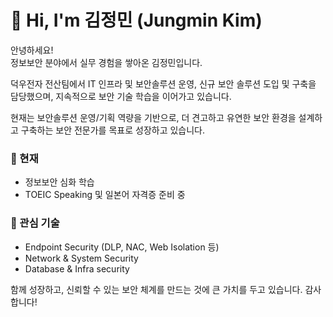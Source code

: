 # 👋 Hi, I'm 김정민 (Jungmin Kim)

안녕하세요!  
정보보안 분야에서 실무 경험을 쌓아온 김정민입니다.

덕우전자 전산팀에서 IT 인프라 및 보안솔루션 운영, 신규 보안 솔루션 도입 및 구축을 담당했으며, 지속적으로 보안 기술 학습을 이어가고 있습니다.

현재는 보안솔루션 운영/기획 역량을 기반으로, 더 견고하고 유연한 보안 환경을 설계하고 구축하는 보안 전문가를 목표로 성장하고 있습니다.

### 🌱 현재
- 정보보안 심화 학습
- TOEIC Speaking 및 일본어 자격증 준비 중

### 💬 관심 기술
- Endpoint Security (DLP, NAC, Web Isolation 등)
- Network & System Security
- Database & Infra security

함께 성장하고, 신뢰할 수 있는 보안 체계를 만드는 것에 큰 가치를 두고 있습니다. 감사합니다!
